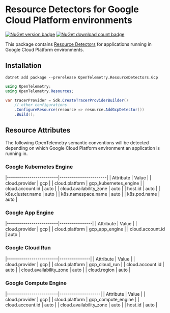 # Resource Detectors for Google Cloud Platform environments

[![NuGet version badge](https://img.shields.io/nuget/v/OpenTelemetry.ResourceDetectors.Gcp)](https://www.nuget.org/packages/OpenTelemetry.ResourceDetectors.Gcp)
[![NuGet download count badge](https://img.shields.io/nuget/dt/OpenTelemetry.ResourceDetectors.Azure)](https://www.nuget.org/packages/OpenTelemetry.ResourceDetectors.Azure)

This package contains [Resource
Detectors](https://github.com/open-telemetry/opentelemetry-specification/blob/main/specification/resource/sdk.md#detecting-resource-information-from-the-environment)
for applications running in Google Cloud Platform environments.

## Installation

```shell
dotnet add package --prerelease OpenTelemetry.ResourceDetectors.Gcp
```

```csharp
using OpenTelemetry;
using OpenTelemetry.Resources;

var tracerProvider = Sdk.CreateTracerProviderBuilder()
    // other configurations
    .ConfigureResource(resource => resource.AddGcpDetector())
    .Build();
```

## Resource Attributes

The following OpenTelemetry semantic conventions will be detected depending on
which Google Cloud Platform environment an application is running in.

### Google Kubernetes Engine

|-------------------------|-----------------------|
| Attribute               | Value                 |
| cloud.provider          | gcp                   |
| cloud.platform          | gcp_kubernetes_engine |
| cloud.account.id        | auto                  |
| cloud.availability_zone | auto                  |
| host.id                 | auto                  |
| k8s.cluster.name        | auto                  |
| k8s.namespace.name      | auto                  |
| k8s.pod.name            | auto                  |

### Google App Engine

|-------------------------|----------------|
| Attribute               | Value          |
| cloud.provider          | gcp            |
| cloud.platform          | gcp_app_engine |
| cloud.account.id        | auto           |

### Google Cloud Run

|-------------------------|---------------|
| Attribute               | Value         |
| cloud.provider          | gcp           |
| cloud.platform          | gcp_cloud_run |
| cloud.account.id        | auto          |
| cloud.availability_zone | auto          |
| cloud.region            | auto          |

### Google Compute Engine

|-------------------------|--------------------|
| Attribute               | Value              |
| cloud.provider          | gcp                |
| cloud.platform          | gcp_compute_engine |
| cloud.account.id        | auto               |
| cloud.availability_zone | auto               |
| host.id                 | auto               |

